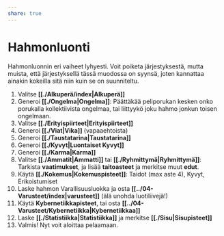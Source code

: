 ```yaml
---
share: true
---
```

# Hahmonluonti

Hahmonluonnin eri vaiheet lyhyesti. Voit poiketa järjestyksestä, mutta muista, että järjestyksellä tässä muodossa on syynsä, joten kannattaa ainakin kokeilla sitä niin kuin se on suunniteltu.

1. Valitse **[[./Alkuperä/index|Alkuperä]]**
2. Generoi **[[./Ongelma|Ongelma]]**: Päättäkää peliporukan kesken onko porukalla kollektiivista ongelmaa, tai liittyykö joku hahmo jonkun toisen ongelmaan.
4. Valitse  **[[./Erityispiirteet|Erityispiirteet]]**
5. Generoi  **[[./Viat|Vika]]** (vapaaehtoista)
6. Generoi  **[[./Taustatarina|Taustatarina]]**
7. Generoi **[[./Kyvyt|Luontaiset Kyvyt]]**
9. Generoi **[[./Karma|Karma]]**
10. Valitse **[[./Ammatit|Ammatti]]** tai **[[./Ryhmittymä|Ryhmittymä]]**: Tarkista **vaatimukset**, ja lisää **taitoasteet** ja merkitse muut **edut**.
11. Käytä **[[./Kokemus|Kokemuspisteet]]**: Taidot (max aste 4), Kyvyt, Erikoistumiset
12. Laske hahmon Varallisuusluokka ja osta **[[../04-Varusteet/index|varusteet]]** (älä unohda luotiliivejä!)
13. Käytä **Kybernetiikkapisteet**, tai osta  **[[../04-Varusteet/Kybernetiikka|Kybernetiikkaa]]**
14. Laske  **[[./Statistiikka|Statistiikka]]** ja merkitse **[[./Sisu|Sisupisteet]]**
15. Valmis! Nyt voit aloittaa pelaamaan.